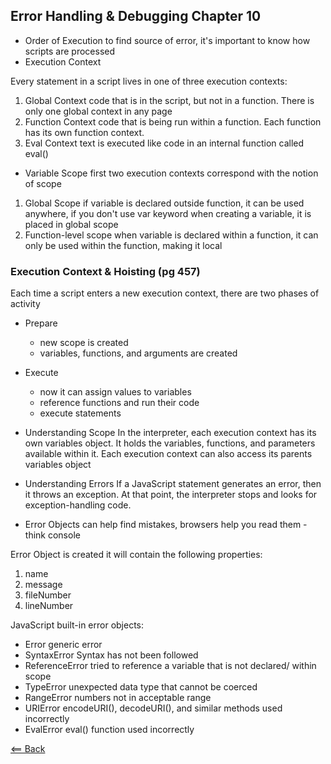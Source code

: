 ## Error Handling & Debugging Chapter 10

- Order of Execution to find source of error, it's important to know how scripts are processed
- Execution Context

Every statement in a script lives in one of three execution contexts:
1. Global Context code that is in the script, but not in a function. There is only one global context in any page
1. Function Context code that is being run within a function. Each function has its own function context.
1. Eval Context text is executed like code in an internal function called eval()

- Variable Scope first two execution contexts correspond with the notion of scope
1. Global Scope if variable is declared outside function, it can be used anywhere, if you don't use var keyword when creating a variable, it is placed in global scope
1. Function-level scope when variable is declared within a function, it can only be used within the function, making it local

### Execution Context & Hoisting (pg 457)
Each time a script enters a new execution context, there are two phases of activity
- Prepare
    - new scope is created
    - variables, functions, and arguments are created
- Execute
    - now it can assign values to variables
    - reference functions and run their code
    - execute statements

- Understanding Scope
In the interpreter, each execution context has its own variables object. It holds the variables, functions, and parameters available within it. Each execution context can also access its parents variables object

- Understanding Errors
If a JavaScript statement generates an error, then it throws an exception. At that point, the interpreter stops and looks for exception-handling code.
- Error Objects can help find mistakes, browsers help you read them - think console

Error Object is created it will contain the following properties: 
1. name
2. message
3. fileNumber
4. lineNumber

JavaScript built-in error objects:
- Error generic error
- SyntaxError Syntax has not been followed
- ReferenceError tried to reference a variable that is not declared/ within scope
- TypeError unexpected data type that cannot be coerced
- RangeError numbers not in acceptable range
- URIError encodeURI(), decodeURI(), and similar methods used incorrectly
- EvalError eval() function used incorrectly

[<== Back](README.md)
